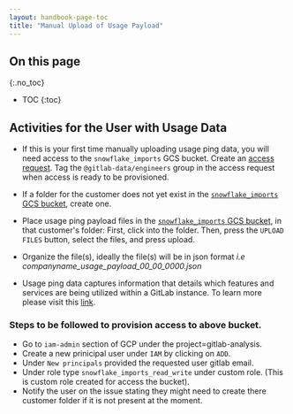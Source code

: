 ```yaml
---
layout: handbook-page-toc
title: "Manual Upload of Usage Payload"
---
```


## On this page
{:.no_toc}

- TOC
{:toc}

## Activities for the User with Usage Data

* If this is your first time manually uploading usage ping data, you will need access to the `snowflake_imports` GCS bucket.  Create an [access request](https://about.gitlab.com/handbook/business-technology/team-member-enablement/onboarding-access-requests/access-requests/#individual-or-bulk-access-request).  Tag the `@gitlab-data/engineers` group in the access request when access is ready to be provisioned.
* If a folder for the customer does not yet exist in the [`snowflake_imports` GCS bucket](https://console.cloud.google.com/storage/browser/snowflake_imports), create one.
* Place usage ping payload files in the [`snowflake_imports` GCS bucket](https://console.cloud.google.com/storage/browser/snowflake_imports), in that customer's folder: First, click into the folder. Then, press the `UPLOAD FILES` button, select the files, and press upload.
* Organize the file(s), ideally the file(s) will be in json format _i.e companyname_usage_payload_00_00_0000.json_

* Usage ping data captures information that details which features and services are being utilized within a GitLab instance. To learn more please visit this [link](https://docs.gitlab.com/ee/development/usage_ping/).


### Steps to be followed to provision access to above bucket.

* Go to `iam-admin` section of GCP under the project=gitlab-analysis.
* Create a new prinicipal user under `IAM` by clicking on `ADD`.
* Under `New principals`  provided the requested user gitlab email.
* Under role type `snowflake_imports_read_write` under custom role. (This is custom role created for access the bucket).
* Notify the user on the issue stating they might need to create there customer folder if it is not present at the moment. 
